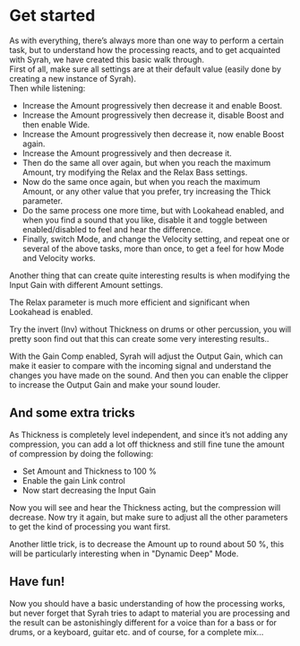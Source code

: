 # Get started

As with everything, there’s always more than one way to perform a certain task, but to understand how the processing 
reacts, and to get acquainted with Syrah, we have created this basic walk through.  
First of all, make sure all settings are at their default value (easily done by creating a new instance of Syrah).   
Then while listening:

- Increase the Amount progressively then decrease it and enable Boost.
- Increase the Amount progressively then decrease it, disable Boost and then enable Wide.
- Increase the Amount progressively then decrease it, now enable Boost again.
- Increase the Amount progressively and then decrease it.
- Then do the same all over again, but when you reach the maximum Amount, try modifying the Relax and the Relax
Bass settings.
- Now do the same once again, but when you reach the maximum Amount, or any other value that you prefer, try
increasing the Thick parameter.
- Do the same process one more time, but with Lookahead enabled, and when you find a sound that you like, disable it and toggle between enabled/disabled to feel and hear the difference.
- Finally, switch Mode, and change the Velocity setting, and repeat one or several of the above tasks, more than
once, to get a feel for how Mode and Velocity works.

Another thing that can create quite interesting results is when modifying the Input Gain with different Amount settings.

The Relax parameter is much more efficient and significant when Lookahead is enabled.

Try the invert (Inv) without Thickness on drums or other percussion, you will pretty soon find out that this can create
some very interesting results..

With the Gain Comp enabled, Syrah will adjust the Output Gain, which can make it easier to compare with the incoming signal and understand the changes you have made on the sound. And then you can enable the clipper to
increase the Output Gain and make your sound louder.

## And some extra tricks

As Thickness is completely level independent, and since it’s not adding any compression, you can add a lot off
thickness and still fine tune the amount of compression by doing the following:

- Set Amount and Thickness to 100 %
- Enable the gain Link control
- Now start decreasing the Input Gain

Now you will see and hear the Thickness acting, but the compression will decrease. Now try it again, but make sure
to adjust all the other parameters to get the kind of processing you want first.

Another little trick, is to decrease the Amount up to round about 50 %, this will be particularly interesting when in
"Dynamic Deep" Mode.

## Have fun!


Now you should have a basic understanding of how the processing works, but never forget that Syrah tries to adapt
to material you are processing and the result can be astonishingly different for a voice than for a bass or for drums,
or a keyboard, guitar etc. and of course, for a complete mix...

